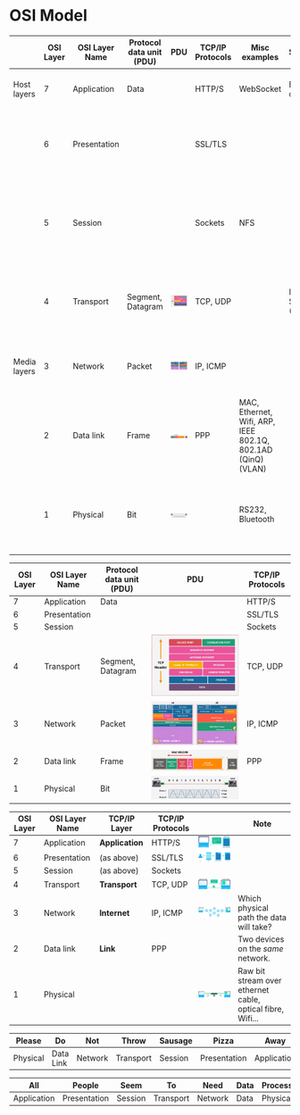 # OSI Model

|              | OSI Layer | OSI Layer Name | Protocol data unit (PDU) | PDU                                        | TCP/IP Protocols | Misc examples                                                | Software                 | Hardware |                                                     | Function                                                                                                                                              | Note                                                       |
| ------------ | --------- | -------------- | ------------------------ | ------------------------------------------ | ---------------- | ------------------------------------------------------------ | ------------------------ | -------- | --------------------------------------------------- | ----------------------------------------------------------------------------------------------------------------------------------------------------- | ---------------------------------------------------------- |
| Host layers  | 7         | Application    | Data                     |                                            | HTTP/S           | WebSocket                                                    | Browser, curl            |          | ![Alt text](images/OSI-Layer-7-Webpage.png)         | _High-level protocols_ such as for resource sharing or remote file access, e.g. HTTP.                                                                 |                                                            |
|              | 6         | Presentation   |                          |                                            | SSL/TLS          |                                                              |                          |          | ![Alt text](images/OSI-Layer-6-Encryption.png)      | Translation of data between a networking service and an application; including character _encoding_, data _compression_ and **encryption/decryption** |                                                            |
|              | 5         | Session        |                          |                                            | Sockets          | NFS                                                          |                          |          |                                                     | Managing communication sessions, i.e., continuous exchange of information in the form of multiple back-and-forth transmissions between two nodes      |                                                            |
|              | 4         | Transport      | Segment, Datagram        | ![Segment](images/OSI-Layer-4-Segment.png) | TCP, UDP         |                                                              | Internet Socket [1] (OS) |          | ![Alt text](images/OSI-Layer-4-Segment-Example.png) | _Reliable transmission_ of **data segments** between points on a network, including _segmentation, acknowledgement and multiplexing_                  |                                                            |
| Media layers | 3         | Network        | Packet                   | ![Packet](images/OSI-Layer-3-Packet.png)   | IP, ICMP         |                                                              |                          | Router   | ![Alt text](images/OSI-Layer-3-IP-Path.png)         | Structuring and managing a _multi-node network_, including _addressing, routing and traffic control_                                                  | Which physical path the data will take?                    |
|              | 2         | Data link      | Frame                    | ![Frame](images/OSI-Layer-2-Frame.png)     | PPP              | MAC, Ethernet, Wifi, ARP, IEEE 802.1Q, 802.1AD (QinQ) (VLAN) |                          | Switch   |                                                     | Transmission of **data frames** between _two nodes_ connected by a physical layer                                                                     | Two devices on the _same_ network.                         |
|              | 1         | Physical       | Bit                      | ![Bit](images/OSI-Layer-1-Bit.png)         |                  | RS232, Bluetooth                                             |                          | NIC, Hub | ![Alt text](images/OSI-Layer-1-Raw-Bit.png)         | Transmission and reception of **raw bit streams** over a _physical medium_                                                                            | Raw bit stream over ethernet cable, optical fibre, Wifi... |

| OSI Layer | OSI Layer Name | Protocol data unit (PDU) | PDU                                        | TCP/IP Protocols |
| --------- | -------------- | ------------------------ | ------------------------------------------ | ---------------- |
| 7         | Application    | Data                     |                                            | HTTP/S           |
| 6         | Presentation   |                          |                                            | SSL/TLS          |
| 5         | Session        |                          |                                            | Sockets          |
| 4         | Transport      | Segment, Datagram        | ![Segment](images/OSI-Layer-4-Segment.png) | TCP, UDP         |
| 3         | Network        | Packet                   | ![Packet](images/OSI-Layer-3-Packet.png)   | IP, ICMP         |
| 2         | Data link      | Frame                    | ![Frame](images/OSI-Layer-2-Frame.png)     | PPP              |
| 1         | Physical       | Bit                      | ![Bit](images/OSI-Layer-1-Bit.png)         |                  |

| OSI Layer | OSI Layer Name | TCP/IP Layer    | TCP/IP Protocols |                                                     | Note                                                       |
| --------- | -------------- | --------------- | ---------------- | --------------------------------------------------- | ---------------------------------------------------------- |
| 7         | Application    | **Application** | HTTP/S           | ![Alt text](images/OSI-Layer-7-Webpage.png)         |                                                            |
| 6         | Presentation   | (as above)      | SSL/TLS          | ![Alt text](images/OSI-Layer-6-Encryption.png)      |                                                            |
| 5         | Session        | (as above)      | Sockets          |                                                     |                                                            |
| 4         | Transport      | **Transport**   | TCP, UDP         | ![Alt text](images/OSI-Layer-4-Segment-Example.png) |                                                            |
| 3         | Network        | **Internet**    | IP, ICMP         | ![Alt text](images/OSI-Layer-3-IP-Path.png)         | Which physical path the data will take?                    |
| 2         | Data link      | **Link**        | PPP              |                                                     | Two devices on the _same_ network.                         |
| 1         | Physical       |                 |                  | ![Alt text](images/OSI-Layer-1-Raw-Bit.png)         | Raw bit stream over ethernet cable, optical fibre, Wifi... |

[1]: https://www.wikiwand.com/en/Network_socket

| Please   | Do        | Not     | Throw     | Sausage | Pizza        | Away        |
| -------- | --------- | ------- | --------- | ------- | ------------ | ----------- |
| Physical | Data Link | Network | Transport | Session | Presentation | Application |

| All         | People       | Seem    | To        | Need    | Data | Processing |
| ----------- | ------------ | ------- | --------- | ------- | ---- | ---------- |
| Application | Presentation | Session | Transport | Network | Data | Physical   |
